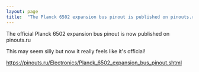 ```yaml
---
layout: page
title:  "The Planck 6502 expansion bus pinout is published on pinouts.ru"
---
```


The official Planck 6502 expansion bus pinout is now published on pinouts.ru

This may seem silly but now it really feels like it's official!

https://pinouts.ru/Electronics/Planck_6502_expansion_bus_pinout.shtml

